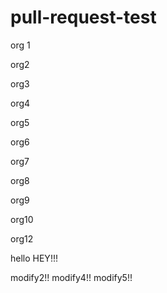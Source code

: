 # pull-request-test

org 1

org2

org3

org4

org5

org6

org7

org8

org9

org10

org12

hello
HEY!!!

modify2!!
modify4!!
modify5!!
